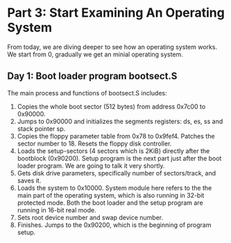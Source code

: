 # Part 3: Start Examining An Operating System

From today, we are diving deeper to see how an operating system works. We start from 0, gradually we get an minial operating system. 

## Day 1: Boot loader program bootsect.S

The main process and functions of bootsect.S includes:

1.  Copies the whole boot sector \(512 bytes\) from address 0x7c00 to 0x90000.
2. Jumps to 0x90000 and initializes the segments registers: ds, es, ss and stack pointer sp.
3. Copies the floppy parameter table from 0x78 to 0x9fef4. Patches the sector number to 18. Resets the floppy disk controller.
4. Loads the setup-sectors \(4 sectors which is 2KiB\) directly after the bootblock \(0x90200\). Setup program is the next part just after the boot loader program. We are going to talk it very shortly. 
5. Gets disk drive parameters, specifically number of sectors/track, and saves it.
6. Loads the system to 0x10000. System module here refers to the the main part of the operating system, which is also running in 32-bit protected mode. Both the boot loader and the setup program are running in 16-bit real mode.
7. Sets root device number and swap device number.
8. Finishes. Jumps to the 0x90200, which is the beginning of program setup.


